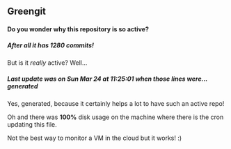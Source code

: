## Greengit

#### Do you wonder why this repository is so active?

##### After all it has 1280 commits!

But is it *really* active? Well...

##### Last update was on Sun Mar 24 at 11:25:01 when those lines were... generated

Yes, generated, because it certainly helps a lot to have such an active repo!

Oh and there was **100%** disk usage on the machine
where there is the cron updating this file.

Not the best way to monitor a VM in the cloud but it works! :)

